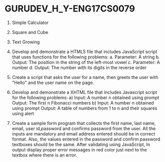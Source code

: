 # GURUDEV_H_Y-ENG17CS0079

1. Simple Calculator
2. Square and Cube
3. Text Growing
4. Develop and demonstrate a HTML5 file that includes JavaScript script that uses functions for the following problems:
    a. Parameter: A string
    b. Output: The position in the string of the left-most vowel
    c. Parameter: A number
    d. Output: The number with its digits in the reverse order
    
5. Create a script that asks the user for a name, then greets the user with "Hello" and the user name on the page.
6. Develop and demonstrate a XHTML file that includes Javascript script for the following problems:
    a) Input: A number n obtained using prompt
       Output: The first n Fibonacci numbers
    b) Input: A number n obtained using prompt
        Output: A table of numbers from 1 to n and their squares using alert
        
7. Create a sample form program that collects the first name, last name, email, user id,password and confirms password from the user. All the inputs are mandatory and email
   address entered should be in correct format. Also, the values entered in the password and confirm password textboxes should be the same. After validating using JavaScript,
   In output display proper error messages in red color just next to the textbox where there is an error.         
